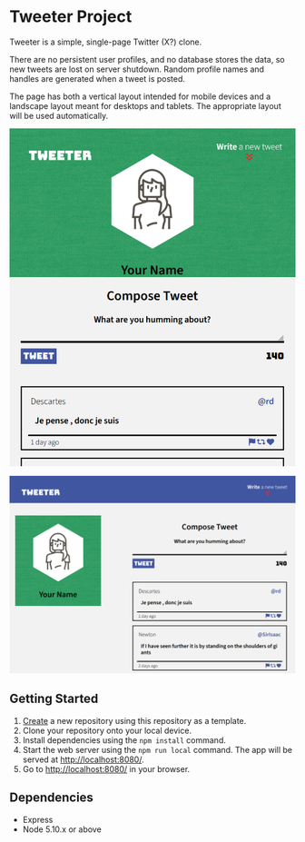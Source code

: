 # Tweeter Project

Tweeter is a simple, single-page Twitter (X?) clone. 

There are no persistent user profiles, and no database stores the data, so new tweets are lost on server shutdown. Random profile names and handles are generated when a tweet is posted.

The page has both a vertical layout intended for mobile devices and a landscape layout meant for desktops and tablets. The appropriate layout will be used automatically. 

![Vertical Screenshot](mobileDemo.png)

![Landscape Screenshot](desktopDemo.png)

## Getting Started

1. [Create](https://docs.github.com/en/repositories/creating-and-managing-repositories/creating-a-repository-from-a-template) a new repository using this repository as a template.
2. Clone your repository onto your local device.
3. Install dependencies using the `npm install` command.
3. Start the web server using the `npm run local` command. The app will be served at <http://localhost:8080/>.
4. Go to <http://localhost:8080/> in your browser.

## Dependencies

- Express
- Node 5.10.x or above
